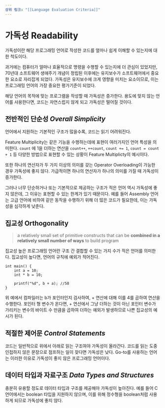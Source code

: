 ```yaml
---
상위 링크: "[[Language Evaluation Criteria]]"
---
```

# 가독성 Readability
가독성이란 해당 프로그래밍 언어로 작성한 코드를 얼마나 쉽게 이해할 수 있는지에 대한 척도이다. 

과거에는 컴퓨터가 얼마나 효율적으로 명령을 수행할 수 있는지에 더 관심이 있었지만, 70년대 소프트웨어 생애주기 개념이 정립된 이후에는 유지보수가 소프트웨어에서 중요한 요소로 자리잡게 되었다. 가독성은 유지보수에 크게 영향을 미치는 요소이므로, 이는 프로그래밍 언어의 가장 중요한 평가기준이 되었다.

해당 언어의 목적에 맞는 프로그램을 작성할 때 가독성은 증가한다. 용도에 맞지 않는 언어를 사용한다면, 코드는 자연스럽지 않게 되고 가독성은 떨어질 것이다.

## 전반적인 단순성 _Overall Simplicity_

언어에서 지원하는 기본적인 구조가 많을수록, 코드는 읽기 어려워진다. 

Feature Multiplicity는 같은 기능을 수행하는데에 표현이 여러가지인 언어 특성을 의미한다. `count` 에 1을 더하는 연산을 `count++`, `++count`, `count += 1`, `count = count + 1` 등 다양한 방법으로 표현할 수 있는 상황이 Feature Multiplicty의 예시이다.

또한 하나의 연산자가 두 가지 이상의 의미를 갖는 Operator Overloading이 가능한 경우 가독성에 좋지 않다. 가급적이면 하나의 연산자가 하나의 의미를 가질 때 가독성이 증가한다.

그러나 너무 단순하거나 또는 기본적으로 제공하는 구조가 적은 언어 역시 가독성에 좋지 않은데, 그 이유는 표현할 수 있는 한계가 있기 때문이다. 예를 들어 Assembly 언어는 고급 언어에 비하여 같은 동작을 수행하기 위해 더 많은 코드가 필요한데, 이는 가독성을 심각하게 낮춘다.

## 집교성 Orthogonality

> a relatively small set of primitive constructs that can be **combined in a relatively small number of ways** to build program

집교성 높은 프로그래밍 언어란 구조 간 결합할 수 있는 가지 수가 적은 언어를 의미한다. 집교성이 높다면, 언어의 규칙에 예외가 적어진다.

```
int main() {
	int a = 10;
	int * b = 10;

	printf("%d", b + a); //50
}
```

위 예에서 컴파일러는 b가 포인터인지 검사하여, + 연산에 대해 이를 4를 곱하여 연산을 수행한다. 포인터 형 변수가 온다면, + 연산에서 그냥 더하는 것이 아닌 포인터 변수가 가리키는 변수의 바이트 수 만큼을 곱하여 더하는 예외가 발생하므로 나쁜 집교성의 예시가 된다.
    
## 적절한 제어문 _Control Statements_
코드는 일반적으로 위에서 아래로 읽는 구조여야 가독성이 올라간다. 코드를 읽는 도중 인접하지 않은 문장으로 점프하는 일이 잦다면 가독성은 낮다. Go-to를 사용하는 언어는 이러한 이유로 가독성이 좋지 않은 프로그래밍 언어이다.

## 데이터 타입과 자료구조 _Data Types and Structures_
충분히 유용할 정도로 데이터 타입과 구조를 제공해야 가독성이 높아진다. 예를 들어 C 언어에서는 boolean 타입을 지원하지 않으며, 이를 위해 정수형을 boolean처럼 사용하게 되므로 가독성에 좋지 않다.
